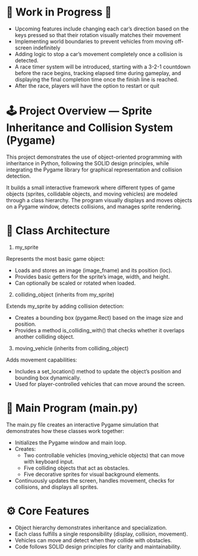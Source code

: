 # 🚧 Work in Progress 🚧

- Upcoming features include changing each car’s direction based on the keys pressed so that their rotation visually matches their movement
- Implementing world boundaries to prevent vehicles from moving off-screen indefinitely
-  Adding logic to stop a car’s movement completely once a collision is detected.
-  A race timer system will be introduced, starting with a 3-2-1 countdown before the race begins, tracking elapsed time during gameplay, and displaying the final completion time once the finish line is reached.
-   After the race, players will have the option to restart or quit

# 🕹️ Project Overview — Sprite Inheritance and Collision System (Pygame)

This project demonstrates the use of object-oriented programming with inheritance in Python, following the SOLID design principles, while integrating the Pygame library for graphical representation and collision detection.

It builds a small interactive framework where different types of game objects (sprites, collidable objects, and moving vehicles) are modeled through a class hierarchy. The program visually displays and moves objects on a Pygame window, detects collisions, and manages sprite rendering.

# 🧱 Class Architecture
1. my_sprite

Represents the most basic game object:
  - Loads and stores an image (image_fname) and its position (loc).
  - Provides basic getters for the sprite’s image, width, and height.
  - Can optionally be scaled or rotated when loaded.

2. colliding_object (inherits from my_sprite)

Extends my_sprite by adding collision detection:
  - Creates a bounding box (pygame.Rect) based on the image size and position.
  - Provides a method is_colliding_with() that checks whether it overlaps another colliding object.

3. moving_vehicle (inherits from colliding_object)

Adds movement capabilities:
  - Includes a set_location() method to update the object’s position and bounding box dynamically.
  - Used for player-controlled vehicles that can move around the screen.

# 🏁 Main Program (main.py)

The main.py file creates an interactive Pygame simulation that demonstrates how these classes work together:
- Initializes the Pygame window and main loop.
- Creates:
  - Two controllable vehicles (moving_vehicle objects) that can move with keyboard input.
  - Five colliding objects that act as obstacles.
  - Five decorative sprites for visual background elements.
- Continuously updates the screen, handles movement, checks for collisions, and displays all sprites.

# ⚙️ Core Features

- Object hierarchy demonstrates inheritance and specialization.
- Each class fulfills a single responsibility (display, collision, movement).
- Vehicles can move and detect when they collide with obstacles.
- Code follows SOLID design principles for clarity and maintainability.
